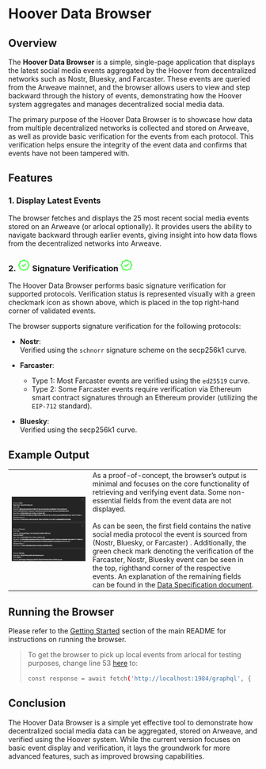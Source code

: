 # Hoover Data Browser

## Overview

The **Hoover Data Browser** is a simple, single-page application that displays the latest social media events aggregated by the Hoover from decentralized networks such as Nostr, Bluesky, and Farcaster. These events are queried from the Arweave mainnet, and the browser allows users to view and step backward through the history of events, demonstrating how the Hoover system aggregates and manages decentralized social media data.

The primary purpose of the Hoover Data Browser is to showcase how data from multiple decentralized networks is collected and stored on Arweave, as well as provide basic verification for the events from each protocol. This verification helps ensure the integrity of the event data and confirms that events have not been tampered with.

## Features

### 1. Display Latest Events

The browser fetches and displays the 25 most recent social media events stored on an Arweave (or arlocal optionally). It provides users the ability to navigate backward through earlier events, giving insight into how data flows from the decentralized networks into Arweave.

### 2. <img src="verified.png" width="5%" /> Signature Verification <img src="verified.png" width="5%" />

The Hoover Data Browser performs basic signature verification for supported protocols. Verification status is represented visually with a green checkmark icon as shown above, which is placed in the top right-hand corner of validated events.

 


The browser supports signature verification for the following protocols:

- **Nostr**:  
  Verified using the `schnorr` signature scheme on the secp256k1 curve.
  
- **Farcaster**:  
  - Type 1: Most Farcaster events are verified using the `ed25519` curve.
  - Type 2: Some Farcaster events require verification via Ethereum smart contract signatures through an Ethereum provider (utilizing the `EIP-712` standard).

- **Bluesky**:  
  Verified using the secp256k1 curve.

## Example Output

<table>
  <tr>
    <td>
      <img src="browser.png" width="1500" />
    </td>
    <td>
      As a proof-of-concept, the browser’s output is minimal and focuses on the core functionality of retrieving and verifying event data. Some non-essential fields from the event data are not displayed. <br><br> As can be seen, the first field contains the native social media protocol the event is sourced from (Nostr, Bluesky, or Farcaster) . Additionally, the green check mark denoting the verification of the Farcaster, Nostr, Bluesky event can be seen in the top, righthand corner of the respective events. An explanation of the remaining fields can be found in the <a href="data-spec.md">Data Specification document</a>.
    </td>
  </tr>
</table>



## Running the Browser
Please refer to the [Getting Started](../README.md#getting-started) section of the main README for instructions on running the browser.

> To get the browser to pick up local events from arlocal for testing purposes, change line 53 [here](../browser/src/components/Transactions/TransactionsList.component.tsx#L53) to:
> ```bash
> const response = await fetch('http://localhost:1984/graphql', {
> ```

## Conclusion
The Hoover Data Browser is a simple yet effective tool to demonstrate how decentralized social media data can be aggregated, stored on Arweave, and verified using the Hoover system. While the current version focuses on basic event display and verification, it lays the groundwork for more advanced features, such as improved browsing capabilities.


